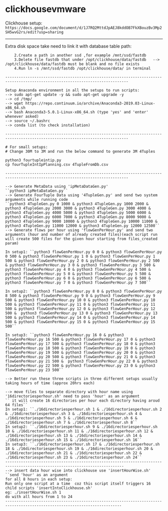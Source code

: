# clickhousevmware
Clickhouse setup:
```https://docs.google.com/document/d/1J7RQ2MttdJpAEJ8kddOB7FkXBouzBv3Mp2SH5wvG2rs/edit?usp=sharing```

-----------------------------------------------------------------------------------------------------------------------------

Extra disk space take need to link it with database table path:
``` 1.Create a db and find its data storage path , for example /opt/clickhouse/data/fastdb
    2.Create a path in another ssd ,for example /mnt/ssd/fastdb
    3.Delete file fastdb that under /opt/clickhouse/data/fastdb   --> /opt/clickhouse/data/fastdb must be blank and no file exists
    4.Run ln -s /mnt/ssd/fastdb /opt/clickhouse/data/ in terminal
    
-----------------------------------------------------------------------------------------------------------------------------
    
Setup Anaconda environment in all the setups to run scripts:
--> sudo apt-get update -y && sudo apt-get upgrade -y
--> cd /tmp/
--> wget https://repo.continuum.io/archive/Anaconda3-2019.03-Linux-x86_64.sh
--> bash Anaconda3-5.0.1-Linux-x86_64.sh (type 'yes' and 'enter' whenever asked) 
--> source ~/.bashrc
--> conda list (to check installation)

-----------------------------------------------------------------------------------------------------------------------------

# For small setups:
# Change 30M to 3M and run the below command to generate 3M 4Tuples

python3 fourtupleintip.py
cp fourTupleIntIpPlanning.csv 4TupleFromDb.csv

-----------------------------------------------------------------------------------------------------------------------------

--> Generate MetaData using 'ipMetaDataGen.py'
``python3 ipMetaDataGen.py``
--> Generate FourTuple Data using '4TupleGen.py' and send two system arguments while running code
``python3 4TupleGen.py 0 1000 & python3 4TupleGen.py 1000 2000 & python3 4TupleGen.py 2000 3000 & python3 4TupleGen.py 3000 4000 & python3 4TupleGen.py 4000 5000 & python3 4TupleGen.py 5000 6000 & python3 4TupleGen.py 6000 7000 & python3 4TupleGen.py 8000 9000 & python3 4TupleGen.py 9000 10000 & python3 4TupleGen.py 10000 11000 & python3 4TupleGen.py 11000 12000 & python3 4TupleGen.py 12000 12500``
--> Generate flows per hour using 'flowGenPerHour.py' and send two arguments (hour and number of already created files)(each script run will create 500 files for the given hour starting from files_created param)

In setup1: ``python3 flowGenPerHour.py 0 0 & python3 flowGenPerHour.py 0 500 & python3 flowGenPerHour.py 1 0 & python3 flowGenPerHour.py 1 500 & python3 flowGenPerHour.py 2 0 & python3 flowGenPerHour.py 2 500 & python3 flowGenPerHour.py 3 0 & python3 flowGenPerHour.py 3 500 & python3 flowGenPerHour.py 4 0 & python3 flowGenPerHour.py 4 500 &  python3 flowGenPerHour.py 5 0 & python3 flowGenPerHour.py 5 500 & python3 flowGenPerHour.py 6 0 & python3 flowGenPerHour.py 6 500 & python3 flowGenPerHour.py 7 0 & python3 flowGenPerHour.py 7 500``

In setup2: ``python3 flowGenPerHour.py 8 0 & python3 flowGenPerHour.py 8 500 & python3 flowGenPerHour.py 9 0 & python3 flowGenPerHour.py 9 500 & python3 flowGenPerHour.py 10 0 & python3 flowGenPerHour.py 10 500 & python3 flowGenPerHour.py 11 0 & python3 flowGenPerHour.py 11 500 & python3 flowGenPerHour.py 12 0 & python3 flowGenPerHour.py 12 500 &  python3 flowGenPerHour.py 13 0 & python3 flowGenPerHour.py 13 500 & python3 flowGenPerHour.py 14 0 & python3 flowGenPerHour.py 14 500 & python3 flowGenPerHour.py 15 0 & python3 flowGenPerHour.py 15 500``

In setup3: ``python3 flowGenPerHour.py 16 0 & python3 flowGenPerHour.py 16 500 & python3 flowGenPerHour.py 17 0 & python3 flowGenPerHour.py 17 500 & python3 flowGenPerHour.py 18 0 & python3 flowGenPerHour.py 18 500 & python3 flowGenPerHour.py 19 0 & python3 flowGenPerHour.py 19 500 & python3 flowGenPerHour.py 20 0 & python3 flowGenPerHour.py 20 500 & python3 flowGenPerHour.py 21 0 & python3 flowGenPerHour.py 21 500 &  python3 flowGenPerHour.py 22 0 & python3 flowGenPerHour.py 22 500 & python3 flowGenPerHour.py 23 0 & python3 flowGenPerHour.py 23 500``

--> Better run these three scripts in three different setups usually taking hours of time (approx 20hrs each)

--> move files to separate directory with hour name using '16directoriesperhour.sh' need to pass 'hour' as an argument
`` it will create 16 directories per hour each directory having aroud 64 files``
In setup1: ``./16directoriesperhour.sh 1 & ./16directoriesperhour.sh 2 & ./16directoriesperhour.sh 3 & ./16directoriesperhour.sh 4 & ./16directoriesperhour.sh 5 & ./16directoriesperhour.sh 6 & ./16directoriesperhour.sh 7 & ./16directoriesperhour.sh 8``
In setup2: ``./16directoriesperhour.sh 9 & ./16directoriesperhour.sh 10 & ./16directoriesperhour.sh 11 & ./16directoriesperhour.sh 12 & ./16directoriesperhour.sh 13 & ./16directoriesperhour.sh 14 & ./16directoriesperhour.sh 15 & ./16directoriesperhour.sh 16``
In setup3: ``./16directoriesperhour.sh 17 & ./16directoriesperhour.sh 18 & ./16directoriesperhour.sh 19 & ./16directoriesperhour.sh 20 & ./16directoriesperhour.sh 21 & ./16directoriesperhour.sh 22 & ./16directoriesperhour.sh 23 & ./16directoriesperhour.sh 24``
---------------------------------------------------------------------------------------------------------------------------
--> insert data hour wise into clickhouse use 'insertHourWise.sh'
``send 'hour' as an argument 
for all 8 hours in each setup:
Run only one script at a time  coz this script itself triggers 16 child scripts 'insertIntoClickhouse.sh'
eg: ./insertHourWise.sh 1
do with all hours from 1 to 24
--------------------------------------------------------------------------------------------------------------------------




